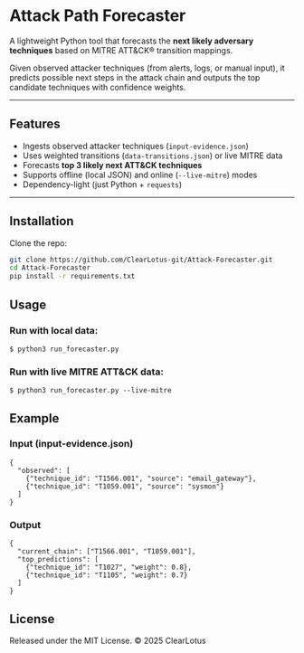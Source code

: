 # Attack Path Forecaster

A lightweight Python tool that forecasts the **next likely adversary techniques** based on MITRE ATT&CK® transition mappings.

Given observed attacker techniques (from alerts, logs, or manual input), it predicts possible next steps in the attack chain and outputs the top candidate techniques with confidence weights.

---

## Features
- Ingests observed attacker techniques (`input-evidence.json`)
- Uses weighted transitions (`data-transitions.json`) or live MITRE data
- Forecasts **top 3 likely next ATT&CK techniques**
- Supports offline (local JSON) and online (`--live-mitre`) modes
- Dependency-light (just Python + `requests`)

---

## Installation
Clone the repo:
```bash
git clone https://github.com/ClearLotus-git/Attack-Forecaster.git
cd Attack-Forecaster
pip install -r requirements.txt
```
## Usage

### Run with local data:

```
$ python3 run_forecaster.py
```
### Run with live MITRE ATT&CK data:

```
$ python3 run_forecaster.py --live-mitre
```

## Example

### Input (input-evidence.json)

```
{
  "observed": [
    {"technique_id": "T1566.001", "source": "email_gateway"},
    {"technique_id": "T1059.001", "source": "sysmon"}
  ]
}
```

### Output

```
{
  "current_chain": ["T1566.001", "T1059.001"],
  "top_predictions": [
    {"technique_id": "T1027", "weight": 0.8},
    {"technique_id": "T1105", "weight": 0.7}
  ]
}

```

## License

Released under the MIT License.
© 2025 ClearLotus





























